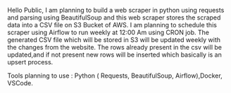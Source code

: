 Hello Public,
I am planning to build a web scraper in python using requests and parsing using BeautifulSoup and this web scraper stores the scraped data into a CSV file on S3 Bucket of AWS.
I am planning to schedule this scraper using Airflow to run weekly at 12:00 Am using CRON job.
The generated CSV file which will be stored in S3 will be updated weekly with the changes from the website. 
The rows already present in the csv will be updated,and if not present new rows will be inserted which basically is an upsert process.

Tools planning to use : Python ( Requests, BeautifulSoup, Airflow),Docker, VSCode.
